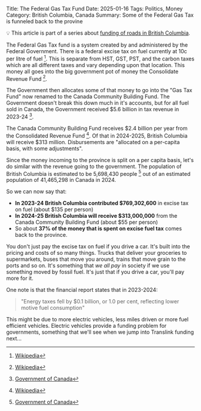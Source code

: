 Title: The Federal Gas Tax Fund
Date: 2025-01-16
Tags: Politics, Money
Category: British Columbia, Canada
Summary: Some of the Federal Gas Tax is funneled back to the provine

💡 This article is part of a series about [funding of roads in British Columbia](https://beyondcars.ca/funding-of-roads.html).

The Federal Gas Tax fund is a system created by and administered by the Federal Government. There is a federal excise tax on fuel currently at 10c per litre of fuel [^1]. This is separate from HST, GST, PST, and the carbon taxes which are all different taxes and vary depending upon that location. This money all goes into the big government pot of money the Consolidate Revenue Fund [^2].

The Government then allocates some of that money to go into the "Gas Tax Fund" now renamed to the Canada Community Building Fund. The Government doesn't break this down much in it's accounts, but for all fuel sold in Canada, the Government received $5.6 billion in tax revenue in 2023-24 [^3].

The Canada Community Building Fund receives $2.4 billion per year from the Consolidated Revenue Fund [^4]. Of that in 2024-2025, British Columbia will receive $313 million. Disbursements are "allocated on a per-capita basis, with some adjustments".

Since the money incoming to the province is split on a per capita basis, let's do similar with the revenue going to the government. The population of British Columbia is estimated to be 5,698,430 people [^5] out of an estimated population of 41,465,298 in Canada in 2024. 

So we can now say that:

* **In 2023-24 British Columbia contributed $769,302,600** in excise tax on fuel (about $135 per person)
* **In 2024-25 British Columbia will receive $313,000,000** from the Canada Community Building Fund (about $55 per person)
* So about **37% of the money that is spent on excise fuel tax** comes back to the province.

You don't just pay the excise tax on fuel if you drive a car. It's built into the pricing and costs of so many things. Trucks that deliver your groceries to supermarkets, buses that move you around, trains that move grain to the ports and so on. It's something that *we all pay* in society if we use something moved by fossil fuel. It's just that if you drive a car, you'll pay more for it.

One note is that the financial report states that in 2023-2024:

<blockquote>"Energy
taxes fell by $0.1 billion, or 1.0 per cent, reflecting lower motive fuel consumption"
</blockquote>

This might be due to more electric vehicles, less miles driven or more fuel efficient vehicles. Electric vehicles provide a funding problem for governments, something that we'll see when we jump into Translink funding next...

[^1]: [Wikipedia](https://en.wikipedia.org/wiki/Motor_fuel_taxes_in_Canada)
[^2]: [Wikipedia](https://en.wikipedia.org/wiki/Consolidated_Revenue_Fund_of_Canada)
[^3]: [Government of Canada](https://www.canada.ca/en/department-finance/services/publications/annual-financial-report/2024.html)
[^4]: [Wikipedia](https://en.wikipedia.org/wiki/British_Columbia)
[^5]: [Government of Canada](https://housing-infrastructure.canada.ca/ccbf-fdcc/index-eng.html#allocations)